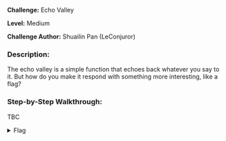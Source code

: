 **Challenge:** Echo Valley

**Level:** Medium

**Challenge Author:** Shuailin Pan (LeConjuror)

### Description: 
The echo valley is a simple function that echoes back whatever you say to it.
But how do you make it respond with something more interesting, like a flag?


### Step-by-Step Walkthrough:
TBC


<details><summary>Flag</summary>
    <pre>
    
    </pre>
   </details>